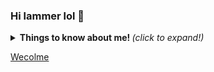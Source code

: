 ### Hi lammer lol 🖤

<details>
  <summary> <b> Things to know about me! </b> <i>(click to expand!)</i> </summary>
  
  <br>
  
  </details>
  
  [Wecolme](/68747470733a2f2f6769746875622d726561646d652d73746174732e76657263656c2e6170702f6170693f757365726e616d653d717561647269666965642673686f775f69636f6e733d74727565267469746c655f636f6c6f723d6666662669636f6e5f636f6c6f723d37.png)

<!--
**GuaranaHacking/GuaranaHacking** is a ✨ _special_ ✨ repository because its `README.md` (this file) appears on your GitHub profile.

Here are some ideas to get you started:

- 🔭 I’m currently working on ...
- 🌱 I’m currently learning ...
- 👯 I’m looking to collaborate on ...
- 🤔 I’m looking for help with ...
- 💬 Ask me about ...
- 📫 How to reach me: ...
- 😄 Pronouns: ...
- ⚡ Fun fact: ...
-->

